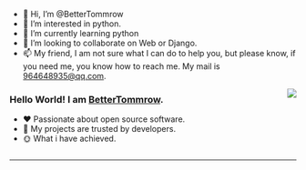 - 👋 Hi, I’m @BetterTommrow
- 👀 I’m interested in python.
- 🌱 I’m currently learning python
- 💞️ I’m looking to collaborate on Web or Django.
- 📫 My friend, I am not sure what I can do to help you, but please know, if you need me, you know how to reach me. My mail is 964648935@qq.com.

<!---
BetterTommrow/BetterTommrow is a ✨ special ✨ repository because its `README.md` (this file) appears on your GitHub profile.
You can click the Preview link to take a look at your changes.
--->

<img align="right" style="pointer-events:none;" src="https://github-readme-stats.vercel.app/api?username=BetterTommrow&show_icons=true&icon_color=E65A65&text_color=adbac7&bg_color=2d333b&hide_title=true&hide_border=true" />
 
### Hello World! I am <b><a target="_blank" href="javascript:;">BetterTommrow</a></b>.
 
- :hearts: Passionate about open source software. 
- :1st_place_medal: My projects are trusted by developers.
- :sun_with_face: What i have achieved.
 
<a href="https://autofelix.blog.csdn.net">
    <img src="https://blog.csdn.net/yryryrkkx?spm=1000.2115.3001.5343" alt="" title="BetterTommrow的csdn" />
</a>
 

 
---
